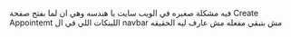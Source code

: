 فيه مشكلة صغيره في الويب سايت يا هندسه وهي ان لما بفتح صفحة Create Appointemt اللينكات اللي في ال navbar مش بتبقي مفعله مش عارف ليه الحقيقه
